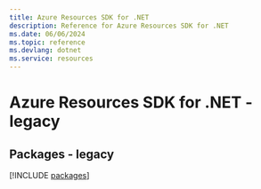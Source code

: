 ```yaml
---
title: Azure Resources SDK for .NET
description: Reference for Azure Resources SDK for .NET
ms.date: 06/06/2024
ms.topic: reference
ms.devlang: dotnet
ms.service: resources
---
```

# Azure Resources SDK for .NET - legacy
## Packages - legacy
[!INCLUDE [packages](resources-index.md)]